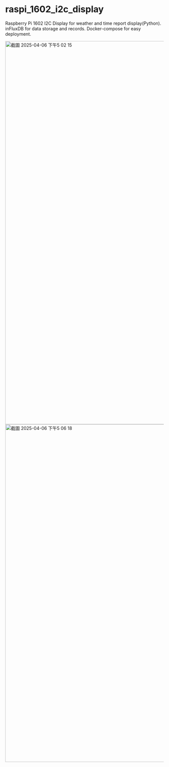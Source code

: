 # raspi_1602_i2c_display
Raspberry Pi 1602 I2C Display for weather and time report display(Python).
inFluxDB for data storage and records.
Docker-compose for easy deployment.


<img width="1215" alt="截圖 2025-04-06 下午5 02 15" src="https://github.com/user-attachments/assets/0b2fa79c-0dae-4c3a-b267-aeee7050078e" />
<img width="1071" alt="截圖 2025-04-06 下午5 06 18" src="https://github.com/user-attachments/assets/9456d837-25e1-44d0-a524-244720f2e625" />
